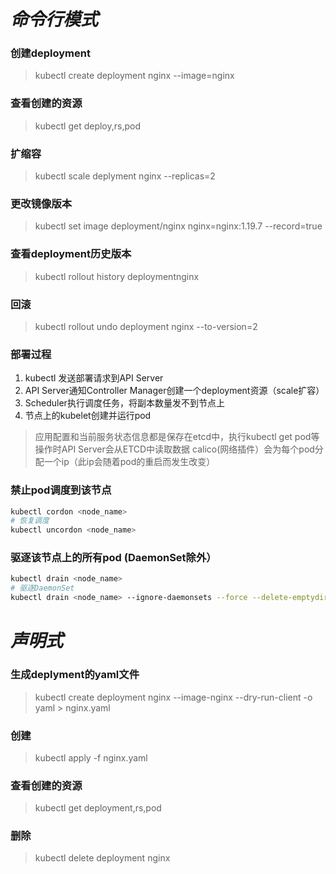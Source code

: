 # ***命令行模式***
### 创建deployment
> kubectl create deployment nginx --image=nginx
### 查看创建的资源
> kubectl get deploy,rs,pod
### 扩缩容
> kubectl scale deplyment nginx --replicas=2
###  更改镜像版本
> kubectl set image deployment/nginx nginx=nginx:1.19.7 --record=true
### 查看deployment历史版本
> kubectl rollout history deploymentnginx
### 回滚
> kubectl rollout undo deployment nginx --to-version=2

### 部署过程
1. kubectl 发送部署请求到API Server
2. API Server通知Controller Manager创建一个deployment资源（scale扩容）
3. Scheduler执行调度任务，将副本数量发不到节点上
4. 节点上的kubelet创建并运行pod
> 应用配置和当前服务状态信息都是保存在etcd中，执行kubectl get pod等操作时API Server会从ETCD中读取数据
calico(网络插件）会为每个pod分配一个ip（此ip会随着pod的重启而发生改变）

### 禁止pod调度到该节点
~~~ bash
kubectl cordon <node_name>
# 恢复调度
kubectl uncordon <node_name>
~~~
### 驱逐该节点上的所有pod (DaemonSet除外）
~~~ bash
kubectl drain <node_name>
# 驱逐DaemonSet
kubectl drain <node_name> --ignore-daemonsets --force --delete-emptydir-data
~~~

# ***声明式***
### 生成deplyment的yaml文件
> kubectl create deployment nginx --image-nginx --dry-run-client -o yaml > nginx.yaml
### 创建
> kubectl apply -f nginx.yaml
### 查看创建的资源
> kubectl get deployment,rs,pod
### 删除
> kubectl delete deployment nginx
